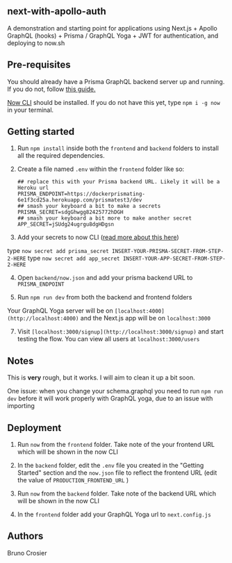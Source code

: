 ## next-with-apollo-auth

A demonstration and starting point for applications using Next.js + Apollo GraphQL (hooks) + Prisma / GraphQL Yoga + JWT for authentication, and deploying to now.sh 

## Pre-requisites

You should already have a Prisma GraphQL backend server up and running. If you do not, follow [this guide.](https://www.prisma.io/docs/get-started/)

[Now CLI](https://zeit.co/download) should be installed. If you do not have this yet, type `npm i -g now` in your terminal.

## Getting started

1) Run `npm install` inside both the `frontend` and `backend` folders to install all the required dependencies.

2) Create a file named `.env` within the `frontend` folder like so:

    ```
    ## replace this with your Prisma backend URL. Likely it will be a Heroku url
    PRISMA_ENDPOINT=https://dockerprismating-6e1f3cd25a.herokuapp.com/prismatest3/dev
    ## smash your keyboard a bit to make a secrets
    PRISMA_SECRET=sdgGhwgg82425772hDGH
    ## smash your keyboard a bit more to make another secret
    APP_SECRET=jSUdg24ugrgu8dgHDgsn
    ```

3) Add your secrets to now CLI  ([read more about this here](https://zeit.co/docs/v2/build-step#using-environment-variables-and-secrets))

type `now secret add prisma_secret INSERT-YOUR-PRISMA-SECRET-FROM-STEP-2-HERE` 
type `now secret add app_secret INSERT-YOUR-APP-SECRET-FROM-STEP-2-HERE` 

4) Open `backend/now.json` and add your prisma backend URL to `PRISMA_ENDPOINT`

5) Run `npm run dev` from both the backend and frontend folders

Your GraphQL Yoga server will be on `[localhost:4000](http://localhost:4000)` and the Next.js app will be on `localhost:3000`

7) Visit `[localhost:3000/signup](http://localhost:3000/signup)` and start testing the flow. You can view all users at `localhost:3000/users`

## Notes

This is **very** rough, but it works. I will aim to clean it up a bit soon.

One issue: when you change your schema.graphql you need to run `npm run dev` before it will work properly with GraphQL yoga, due to an issue with importing

## Deployment

1) Run `now` from the `frontend` folder. Take note of the your frontend URL which will be shown in the now CLI

2) In the `backend` folder, edit the `.env` file you created in the "Getting Started" section and the `now.json` file to reflect the frontend URL (edit the value of `PRODUCTION_FRONTEND_URL` )
3) Run `now` from the `backend` folder. Take note of the backend URL which will be shown in the now CLI

4) In the `frontend` folder add your GraphQL Yoga url to `next.config.js`  

## Authors

Bruno Crosier
